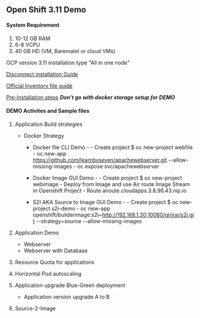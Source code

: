 ## Open Shift 3.11 Demo 

#### System Requirement
1. 10-12 GB RAM
2. 6-8 VCPU
3. 40 GB HD
(VM, Barematel or cloud VMs)

OCP version 3.11 installation type "All in one node" 

[Disconnect installation Guide](https://docs.openshift.com/container-platform/3.11/install/disconnected_install.html)


[Official Inventory file guide](https://docs.openshift.com/container-platform/3.11/install/configuring_inventory_file.html)

[Pre-Installation steps](https://docs.openshift.com/container-platform/3.11/install/host_preparation.html)
***Don't go with docker storage setup for DEMO***

#### DEMO Activites and Sample files
1. Application Build strategies 
   - Docker Strategy 
     - Docker file
       CLI Demo - 
           - Create project $ oc new-project webfile
           - oc new-app https://github.com/learnbyseven/apachewebserver.git --allow-missing-images
           - oc expose svc/apachewebserver
    
     - Docker Image
       GUI Demo - 
           - Create project $ oc new-project webimage
           - Deploy from Image and use Air route Image Stream in Openshift Project
           - Route airoute.cloudapps.3.8.96.43.nip.io
           
     - S2I AKA Source to Image
       GUI Demo - 
           - Create project $ oc new-project s2i-demo
           - oc new-app openshift/builderimage:s2i~http://192.168.1.30:10080/giriraj/s2i.git --strategy=source --allow-missing-images


2. Application Demo 
   - Webserver
   - Webserver with Database
3. Resource Quota for applications 
4. Horizontal Pod autoscaling
5. Application upgrade Blue-Green deployment
   - Application version upgrade A to B 
6. Source-2-Image

